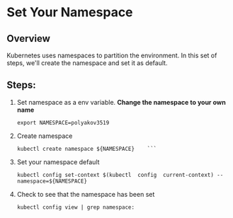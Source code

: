 # Set Your Namespace

Overview
---
Kubernetes uses namespaces to partition the environment.  In this set of steps, we'll create the namespace and set it as default.

Steps:
----

1. Set namespace as a env variable.  **Change the namespace to your own name**
    ```
    export NAMESPACE=polyakov3519
    ```
1. Create namespace
    ```
    kubectl create namespace ${NAMESPACE}    ```
1. Set your namespace default
    ```
    kubectl config set-context $(kubectl  config  current-context) --namespace=${NAMESPACE}
    ```
1. Check to see that the namespace has been set
    ```
    kubectl config view | grep namespace:
    ```    
    
    
